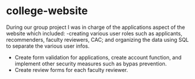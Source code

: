 # college-website

During our group project I was in charge of the applications aspect of the website which included:
-creating various user roles such as applicants, recommenders, faculty reviewers, CAC; and organizing the data using SQL to separate the various user infos.
- Create form validation for applications, create account function, and implement other security measures such as bypas prevention.
- Create review forms for each faculty reviewer. 

